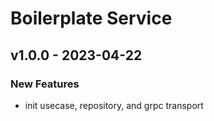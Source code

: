 # Boilerplate Service


<a name="v1.0.0"></a>
## v1.0.0 - 2023-04-22
### New Features
- init usecase, repository, and grpc transport


[Unreleased]: https://github.com/bagastri07/boilerplate-service/compare/v1.0.0...HEAD
